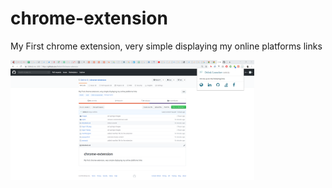 # chrome-extension

My First chrome extension, very simple displaying my online platforms links

<img src="https://raw.githubusercontent.com/Delink-D/chrome-extension/master/screen_shot/extension.png" width="390px" alt="Delink Launcher chrome extension">

